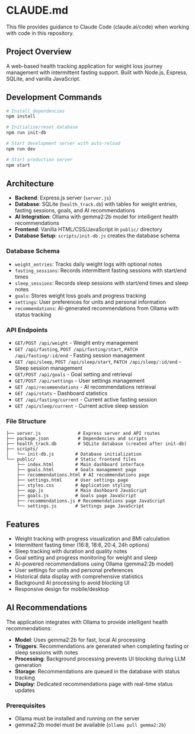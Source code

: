 # CLAUDE.md

This file provides guidance to Claude Code (claude.ai/code) when working with code in this repository.

## Project Overview

A web-based health tracking application for weight loss journey management with intermittent fasting support. Built with Node.js, Express, SQLite, and vanilla JavaScript.

## Development Commands

```bash
# Install dependencies
npm install

# Initialize/reset database
npm run init-db

# Start development server with auto-reload
npm run dev

# Start production server
npm start
```

## Architecture

- **Backend**: Express.js server (`server.js`)
- **Database**: SQLite (`health_track.db`) with tables for weight entries, fasting sessions, goals, and AI recommendations
- **AI Integration**: Ollama with gemma2:2b model for intelligent health recommendations
- **Frontend**: Vanilla HTML/CSS/JavaScript in `public/` directory
- **Database Setup**: `scripts/init-db.js` creates the database schema

### Database Schema

- `weight_entries`: Tracks daily weight logs with optional notes
- `fasting_sessions`: Records intermittent fasting sessions with start/end times
- `sleep_sessions`: Records sleep sessions with start/end times and sleep notes
- `goals`: Stores weight loss goals and progress tracking
- `settings`: User preferences for units and personal information
- `recommendations`: AI-generated recommendations from Ollama with status tracking

### API Endpoints

- `GET/POST /api/weight` - Weight entry management
- `GET /api/fasting`, `POST /api/fasting/start`, `PATCH /api/fasting/:id/end` - Fasting session management
- `GET /api/sleep`, `POST /api/sleep/start`, `PATCH /api/sleep/:id/end` - Sleep session management
- `GET/POST /api/goals` - Goal setting and retrieval
- `GET/POST /api/settings` - User settings management
- `GET /api/recommendations` - AI recommendations retrieval
- `GET /api/stats` - Dashboard statistics
- `GET /api/fasting/current` - Current active fasting session
- `GET /api/sleep/current` - Current active sleep session

### File Structure

```
├── server.js              # Express server and API routes
├── package.json           # Dependencies and scripts
├── health_track.db        # SQLite database (created after init-db)
├── scripts/
│   └── init-db.js        # Database initialization
└── public/               # Static frontend files
    ├── index.html        # Main dashboard interface
    ├── goals.html        # Goals management page
    ├── recommendations.html # AI recommendations page
    ├── settings.html     # User settings page
    ├── styles.css        # Application styling
    ├── app.js            # Main dashboard JavaScript
    ├── goals.js          # Goals page JavaScript
    ├── recommendations.js # Recommendations page JavaScript
    └── settings.js       # Settings page JavaScript
```

## Features

- Weight tracking with progress visualization and BMI calculation
- Intermittent fasting timer (16:8, 18:6, 20:4, 24h options)
- Sleep tracking with duration and quality notes
- Goal setting and progress monitoring for weight and sleep
- AI-powered recommendations using Ollama (gemma2:2b model)
- User settings for units and personal preferences
- Historical data display with comprehensive statistics
- Background AI processing to avoid blocking UI
- Responsive design for mobile/desktop

## AI Recommendations

The application integrates with Ollama to provide intelligent health recommendations:

- **Model**: Uses gemma2:2b for fast, local AI processing
- **Triggers**: Recommendations are generated when completing fasting or sleep sessions with notes
- **Processing**: Background processing prevents UI blocking during LLM generation
- **Storage**: Recommendations are queued in the database with status tracking
- **Display**: Dedicated recommendations page with real-time status updates

### Prerequisites

- Ollama must be installed and running on the server
- gemma2:2b model must be available (`ollama pull gemma2:2b`)